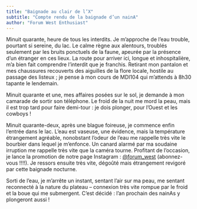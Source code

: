 ```yaml
---
title: "Baignade au clair de l’X"
subtitle: "Compte rendu de la baignade d’un nainA"
author: "Forum West Enthusiast"
---
```


Minuit quarante, heure de tous les interdits. Je m’approche de l’eau trouble, pourtant si sereine, du lac. Le calme règne aux alentours, troublés seulement par les bruits ponctuels de la faune, apeurée par la présence d’un étranger en ces lieux. La route pour arriver ici, longue et inhospitalière, m’a bien fait comprendre l’interdit que je franchis. Retirant mon pantalon et mes chaussures recouverts des aiguilles de la flore locale, hostile au passage des listeux ; je pense à mon cours de MDI104 qui m’attends à 8h30 tapante le lendemain.

Minuit quarante et une, mes affaires posées sur le sol, je demande à mon camarade de sortir son téléphone. Le froid de la nuit me mord la peau, mais il est trop tard pour faire demi-tour : je dois plonger, pour l’Ouest et les cowboys !

Minuit quarante-deux, après une blague foireuse, je commence enfin l’entrée dans le lac. L’eau est vaseuse, une évidence, mais la température étrangement agréable, nonobstant l’odeur de l’eau me rappelle très vite le bourbier dans lequel je m’enfonce. Un canard alarmé par ma soudaine irruption me rappelle très vite que la caméra tourne. Profitant de l’occasion, je lance la promotion de notre page Instagram :  [@forum_west](https://www.instagram.com/forum_west/) (abonnez-vous !!!!). Je ressors ensuite très vite, dégoûté mais étrangement revigoré par cette baignade nocturne.

Sorti de l’eau, je m’arrête un instant, sentant l’air sur ma peau, me sentant reconnecté à la nature du plateau – connexion très vite rompue par le froid et la boue qui me submergent. C’est décidé : l’an prochain des nainAs y plongeront aussi !
